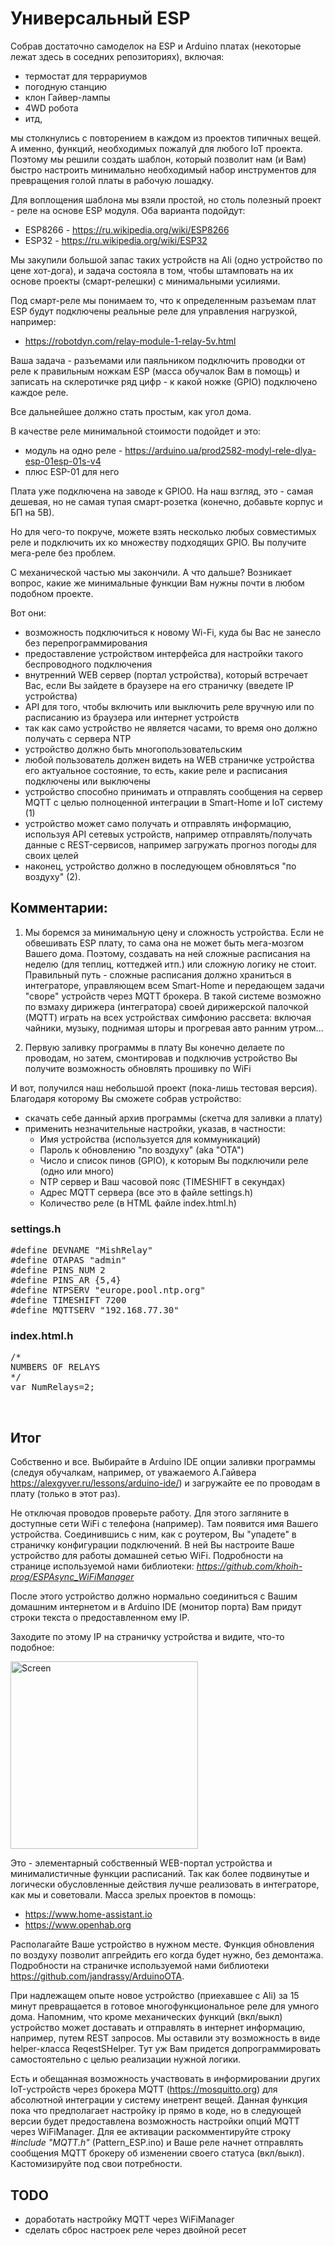 # Универсальный ESP



Собрав достаточно самоделок на ESP и Arduino платах (некоторые лежат здесь в соседних репозиториях), включая:

- термостат для террариумов
- погодную станцию
- клон Гайвер-лампы
- 4WD робота 
- итд,

мы столкнулись с повторением в каждом из проектов типичных вещей. А именно, функций, необходимых пожалуй для любого IoT проекта. Поэтому мы решили создать шаблон, который позволит нам (и Вам) быстро настроить минимально необходимый набор инструментов для превращения голой платы в рабочую лошадку.

Для воплощения  шаблона мы взяли простой, но столь полезный проект - реле на основе ESP модуля. Оба варианта подойдут:

- ESP8266 - https://ru.wikipedia.org/wiki/ESP8266
- ESP32 - https://ru.wikipedia.org/wiki/ESP32

Мы закупили большой запас таких устройств на Ali (одно устройство по цене хот-дога), и задача состояла в том, чтобы штамповать на их основе проекты (смарт-релешки) с минимальными усилиями.

Под смарт-реле мы понимаем то, что к определенным разъемам плат ESP будут подключены реальные реле для управления нагрузкой, например:

- https://robotdyn.com/relay-module-1-relay-5v.html

Ваша задача - разъемами или паяльником подключить проводки от реле к правильным ножкам ESP (масса обучалок Вам в помощь) и записать на склеротичке ряд цифр - к какой ножке (GPIO) подключено каждое реле.

Все дальнейшее должно стать простым, как угол дома.

В качестве реле минимальной стоимости подойдет и это:

- модуль на одно реле - https://arduino.ua/prod2582-modyl-rele-dlya-esp-01esp-01s-v4
- плюс ESP-01 для него

Плата уже подключена на заводе к GPIO0. На наш взгляд, это - самая дешевая, но не самая тупая смарт-розетка (конечно, добавьте корпус и БП на 5В).

Но для чего-то покруче, можете взять несколько любых совместимых реле и подключить их ко множеству подходящих GPIO. Вы получите мега-реле без проблем.


С механической частью мы закончили. А что дальше?
Возникает вопрос, какие же минимальные функции Вам нужны почти в любом подобном проекте.

Вот они:

- возможность подключиться к новому Wi-Fi, куда бы Вас не занесло без перепрограммирования
- предоставление устройством интерфейса для настройки такого беспроводного подключения
- внутренний WEB сервер (портал устройства), который встречает Вас, если Вы зайдете в браузере на его страничку (введете IP устройства) 
- API для того, чтобы включить или выключить реле вручную или по расписанию из браузера или интернет устройств
- так как само устройство не является часами, то время оно должно получать с сервера NTP
- устройство должно быть многопользовательским
- любой пользователь должен видеть на WEB страничке устройства его актуальное состояние, то есть, какие реле и расписания подключены или выключены
- устройство способно принимать и отправлять сообщения на сервер MQTT с целью полноценной интеграции в Smart-Home и IoT систему (1)
- устройство может само получать и отправлять информацию, используя API сетевых устройств, например отправлять/получать данные с REST-сервисов, например загружать прогноз погоды для своих целей
- наконец, устройство должно в последующем обновляться "по воздуху" (2).


## Комментарии:
1. Мы боремся за минимальную цену и сложность устройства. Если не обвешивать ESP плату, то сама она не может быть мега-мозгом Вашего дома. Поэтому, создавать на ней сложные расписания на неделю (для теплиц, коттеджей итп.) или сложную логику не стоит. Правильный путь - сложные расписания должно храниться в интеграторе, управляющем всем Smart-Home и передающем задачи "своре" устройств через MQTT брокера. В такой системе возможно по взмаху дирижера (интегратора) своей дирижерской палочкой (MQTT) играть на всех устройствах симфонию рассвета: включая чайники, музыку, поднимая шторы и прогревая авто ранним утром...

2. Первую заливку программы в плату Вы конечно делаете по проводам, но затем, смонтировав и подключив устройство Вы получите возможность обновлять прошивку по WiFi


И вот, получился наш небольшой проект (пока-лишь тестовая версия). Благодаря которому Вы сможете собрав устройство:

- скачать себе данный архив программы (скетча для заливки а плату)
- применить незначительные настройки, указав, в частности:
   - Имя устройства (используется для коммуникаций)
   - Пароль к обновлению "по воздуху" (aka "OTA")
   - Число и список пинов (GPIO), к которым Вы подключили реле (одно или много)
  - NTP сервер и Ваш часовой пояс (TIMESHIFT в секундах)
  - Адрес MQTT сервера (все это в файле settings.h)
  - Количество реле (в HTML файле index.html.h)

### settings.h
<pre>
#define DEVNAME "MishRelay"
#define OTAPAS "admin"
#define PINS_NUM 2
#define PINS_AR {5,4}
#define NTPSERV "europe.pool.ntp.org"
#define TIMESHIFT 7200
#define MQTTSERV "192.168.77.30"
</pre>

### index.html.h
<pre>
/*
NUMBERS OF RELAYS
*/
var NumRelays=2;
</pre>
<br/>

## Итог

Собственно и все. Выбирайте в Arduino IDE опции заливки программы (следуя обучалкам, например, от уважаемого А.Гайвера https://alexgyver.ru/lessons/arduino-ide/) и загружайте ее по проводам в плату (только в этот раз). 

Не отключая проводов проверьте работу. Для этого загляните в доступные сети WiFi с телефона (например). Там появится имя Вашего устройства. Соединившись с ним, как с роутером, Вы "упадете" в страничку конфигурации подключений. В ней Вы настроите Ваше устройство для работы домашней сетью WiFi. Подробности на странице используемой нами библиотеки: <i>https://github.com/khoih-prog/ESPAsync_WiFiManager</i>
 

После этого устройство должно нормально соединиться с Вашим домашним интернетом и в Arduino IDE (монитор порта) Вам придут строки текста о предоставленном ему IP.

Заходите по этому IP на страничку устройства и видите, что-то подобное:

<p align="left">
  <img src="assets/home.PNG" width="300" title="Screen">
</p>

Это - элементарный собственный WEB-портал устройства и минималистичные функции расписаний. Так как более подвинутые и логически обусловленные действия лучше реализовать в интеграторе, как мы и советовали. Масса зрелых проектов в помощь:

- https://www.home-assistant.io
- https://www.openhab.org 

Располагайте Ваше устройство в нужном месте. Функция обновления по воздуху позволит апгрейдить его когда будет нужно, без демонтажа. Подробности на страничке используемой нами библиотеки https://github.com/jandrassy/ArduinoOTA.

При надлежащем опыте новое устройство (приехавшее с Ali) за 15 минут превращается в готовое многофункциональное реле для умного дома. Напомним, что кроме механических функций (вкл/выкл) устройство может доставать и отправлять в интернет информацию, например, путем REST запросов. Мы оставили эту возможность в виде helper-класса ReqestSHelper. Тут уж Вам придется допрограммировать самостоятельно с целью реализации нужной логики. 

Есть и обещанная возможность участвовать в информировании других IoT-устройств через брокера MQTT (https://mosquitto.org) для абсолютной интеграции у систему инетрент вещей. Данная функция пока что предполагает настройку ip прямо в коде, но в следующей версии будет предоставлена возможность настройки опций MQTT через WiFiManager. Для ее активации раскомментируйте строку <i>#include "MQTT.h"</i> (Pattern_ESP.ino) и Ваше реле начнет отправлять сообщения MQTT брокеру об изменении своего статуса (вкл/выкл). Кастомизируйте под свои потребности.

##
## TODO
- доработать настройку MQTT через WiFiManager
- сделать сброс настроек реле через двойной ресет





